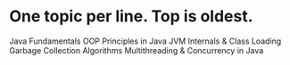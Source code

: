 # One topic per line. Top is oldest.
Java Fundamentals
OOP Principles in Java
JVM Internals & Class Loading
Garbage Collection Algorithms
Multithreading & Concurrency in Java
